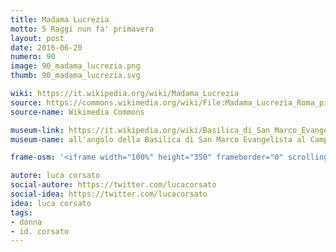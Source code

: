 ```yaml
---
title: Madama Lucrezia
motto: 5 Raggi nun fa' primavera
layout: post
date: 2016-06-20
numero: 90
image: 90_madama_lucrezia.png
thumb: 90_madama_lucrezia.svg

wiki: https://it.wikipedia.org/wiki/Madama_Lucrezia
source: https://commons.wikimedia.org/wiki/File:Madama_Lucrezia_Roma_piazza_San_Marco.JPG
source-name: Wikimedia Commons

museum-link: https://it.wikipedia.org/wiki/Basilica_di_San_Marco_Evangelista_al_Campidoglio
museum-name: all'angolo della Basilica di San Marco Evangelista al Campidoglio

frame-osm: '<iframe width="100%" height="350" frameborder="0" scrolling="no" marginheight="0" marginwidth="0" src="http://www.openstreetmap.org/export/embed.html?bbox=12.478183507919312%2C41.89428324354075%2C12.484561800956726%2C41.896994538717756&amp;layer=mapnik&amp;marker=41.89563690898132%2C12.481375336647034" style="border: 1px solid black"></iframe><br/><small><a href="http://www.openstreetmap.org/?mlat=41.89564&amp;mlon=12.48138#map=18/41.89564/12.48137">Visualizza mappa ingrandita</a></small>'

autore: luca corsato
social-autore: https://twitter.com/lucacorsato
social-idea: https://twitter.com/lucacorsato
idea: luca corsato
tags:
- donna
- id. corsato
---
```

